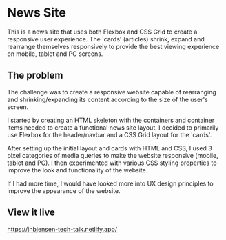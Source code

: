 # News Site

This is a news site that uses both Flexbox and CSS Grid to create a responsive user experience. The 'cards' (articles) shrink, expand and rearrange themselves responsively to provide the best viewing experience on mobile, tablet and PC screens. 

## The problem

The challenge was to create a responsive website capable of rearranging and shrinking/expanding its content according to the size of the user's screen. 

I started by creating an HTML skeleton with the containers and container items needed to create a functional news site layout. I decided to primarily use Flexbox for the header/navbar and a CSS Grid layout for the 'cards'.

After setting up the initial layout and cards with HTML and CSS, I used 3 pixel categories of media queries to make the website responsive (mobile, tablet and PC). I then experimented with various CSS styling properties to improve the look and functionality of the website.

If I had more time, I would have looked more into UX design principles to improve the appearance of the website.

## View it live

https://jnbjensen-tech-talk.netlify.app/
